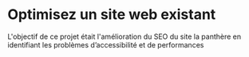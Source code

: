 
# Optimisez un site web existant

L'objectif de ce projet était l'amélioration du SEO du site la panthère en identifiant les problèmes d’accessibilité et de performances


